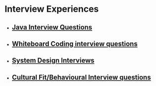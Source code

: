 # Interview Experiences

- ## [Java Interview Questions](https://github.com/GouravRusiya30/interview-prep/blob/main/java-interview-ques.md)
- ## [Whiteboard Coding interview questions](https://github.com/GouravRusiya30/interview-prep/blob/main/whiteboard-coding.md)
- ## [System Design Interviews]()
- ## [Cultural Fit/Behavioural Interview questions](https://github.com/GouravRusiya30/interview-prep/blob/main/behavioural-interview-ques.md)

